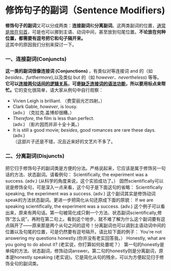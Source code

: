 # 修饰句子的副词（Sentence Modifiers)

<b>修饰句子的副词</b>又可以分成两类：**连接副词**和**分离副词**。这两类副词的位置，<u>通常是放在句首</u>，可是也可以挪到主语、动词中间，甚至放到句尾位置。<b>不论放在何种位置，**都需要有逗号**把它和句子隔开来。</b>   
这其中的原因我们分别来探讨一下。  


### 一、连接副词(Conjuncts)


<b>这一类的副词很像连接词 (Conjunctions) </b>，有类似对等连接词 and 的（如 <em>besides、furthermore</em>),以及类似 but 的（如 <em>however、nevertheless</em>) 等等。<b>它可以<u>连接两句话间的逻辑关系</u>，可是<u>缺乏连接词的语法功能</u>，所以要用标点来帮忙。</b>它的变化很简单，请大家从例句中自行观察：  

- Vivien Leigh is brilliant.  （费雯丽光芒四射。）  
- Clark Gable, <em>however</em>, is lousy.  
(adv.) 
（克拉克.盖博却很糟。）  
- <em>Therefore</em>, the film is less than perfect.  
(adv.)
（影片因而并非十全十美。）  
- It is still a good movie; <em>besides</em>, good romances are rare these days.  
(adv.)  
（这部片子还是不错，况且近来好的文艺片不多了。

### 二、分离副词(Disjuncts)


把它归于修饰句子的副词类是方便的分法。严格说起来，它应该是属于修饰另一句话的方法、状态副词。请看例句：
Scientifically, the experiment was a success.
(adv.)
(从科学的角度来说，这个实验成功了。）
固然scientifically可以说是修饰全句，可是深入一点来看，这个句子是下面这句的省略：
Scientifically speaking, the experiment was a success.
(adv.)
这个副词其实是修饰动词speak的方法状态副词。更进一步把简化从句还原成下面的原貌：
If we are speaking scientifically, the experiment was a success.
(adv.)
这个例子可以看出来，原来有两句话。第一句被简化成只剩一个方法、状态副词scientifically,修饰“怎么说”，再附在第二句上。看到这个地步，就不难了解为什么这个副词要有逗点隔开了——原来那是两个从句之间的逗号！分离副词也可以调到主语动词中间的位置以及句尾的位置，可是仍然要有逗号隔开。请比较下面的例子：
You're not answering my questions honestly.(你并没有老实回答我。）
Honestly, what are you going to do about it?
(老实说，你打算如何处置呢？）
第一句的honestly是单纯的方法、状态副词，修饰动词answer。第二句的honestly则是分离副词，原本是honestly speaking (老实说)。它是简化从句的残余，可以为方便起见归于修饰全句的副词类。